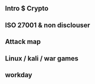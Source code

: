 ## Intro $ Crypto
## ISO 27001 & non disclouser
## Attack map
## Linux / kali / war games
## workday 
